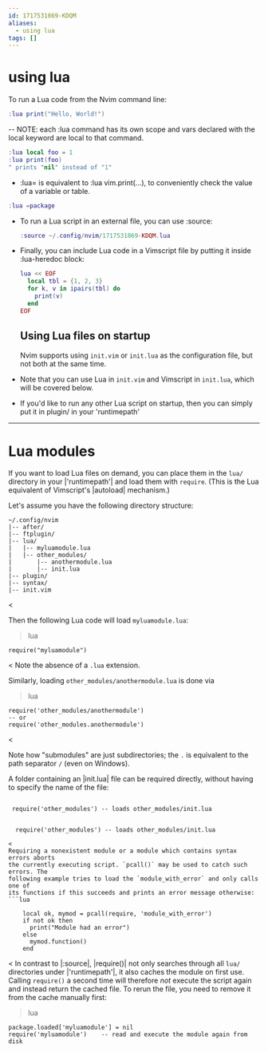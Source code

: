 ```yaml
---
id: 1717531869-KDQM
aliases:
  - using lua
tags: []
---
```


# using lua

To run a Lua code from the Nvim command line:

```lua
:lua print("Hello, World!")
```

-- NOTE: each :lua command has its own scope and vars declared
with the local keyword are local to that command.

```lua
:lua local foo = 1
:lua print(foo)
" prints "nil" instead of "1"
```

- :lua= is equivalent to :lua vim.print(...), to
  conveniently check the value of a variable or table.

```lua
:lua =package
```

- To run a Lua script in an external file, you can use
  :source:

  ```lua
  :source ~/.config/nvim/1717531869-KDQM.lua

  ```

- Finally, you can include Lua code in a Vimscript file by putting
  it inside :lua-heredoc block:

  ```lua
  lua << EOF
    local tbl = {1, 2, 3}
    for k, v in ipairs(tbl) do
      print(v)
    end
  EOF
  ```

  ## Using Lua files on startup

  Nvim supports using `init.vim` or `init.lua` as the configuration file, but
  not both at the same time.

- Note that you can use Lua in `init.vim`
  and Vimscript in `init.lua`, which will be covered below.
- If you'd like to run any other Lua script on startup, then
  you can simply put it in plugin/ in your 'runtimepath'

---

# Lua modules

If you want to load Lua files on demand, you can place them in the `lua/`
directory in your |'runtimepath'| and load them with `require`. (This is the
Lua equivalent of Vimscript's |autoload| mechanism.)

Let's assume you have the following directory structure:

>

    ~/.config/nvim
    |-- after/
    |-- ftplugin/
    |-- lua/
    |   |-- myluamodule.lua
    |   |-- other_modules/
    |       |-- anothermodule.lua
    |       |-- init.lua
    |-- plugin/
    |-- syntax/
    |-- init.vim

<

Then the following Lua code will load `myluamodule.lua`:

> lua

    require("myluamodule")

<
Note the absence of a `.lua` extension.

Similarly, loading `other_modules/anothermodule.lua` is done via

> lua

    require('other_modules/anothermodule')
    -- or
    require('other_modules.anothermodule')

<

Note how "submodules" are just subdirectories; the `.` is equivalent to the
path separator `/` (even on Windows).

A folder containing an |init.lua| file can be required directly, without
having to specify the name of the file:

> ```lua
>
> ```

     require('other_modules') -- loads other_modules/init.lua

> ```
>
> ```

      require('other_modules') -- loads other_modules/init.lua

````
<
Requiring a nonexistent module or a module which contains syntax errors aborts
the currently executing script. `pcall()` may be used to catch such errors. The
following example tries to load the `module_with_error` and only calls one of
its functions if this succeeds and prints an error message otherwise:
```lua

    local ok, mymod = pcall(require, 'module_with_error')
    if not ok then
      print("Module had an error")
    else
      mymod.function()
    end

````

<
In contrast to |:source|, |require()| not only searches through all `lua/` directories
under |'runtimepath'|, it also caches the module on first use. Calling
`require()` a second time will therefore _not_ execute the script again and
instead return the cached file. To rerun the file, you need to remove it from
the cache manually first:

> lua

    package.loaded['myluamodule'] = nil
    require('myluamodule')    -- read and execute the module again from disk

```

```
